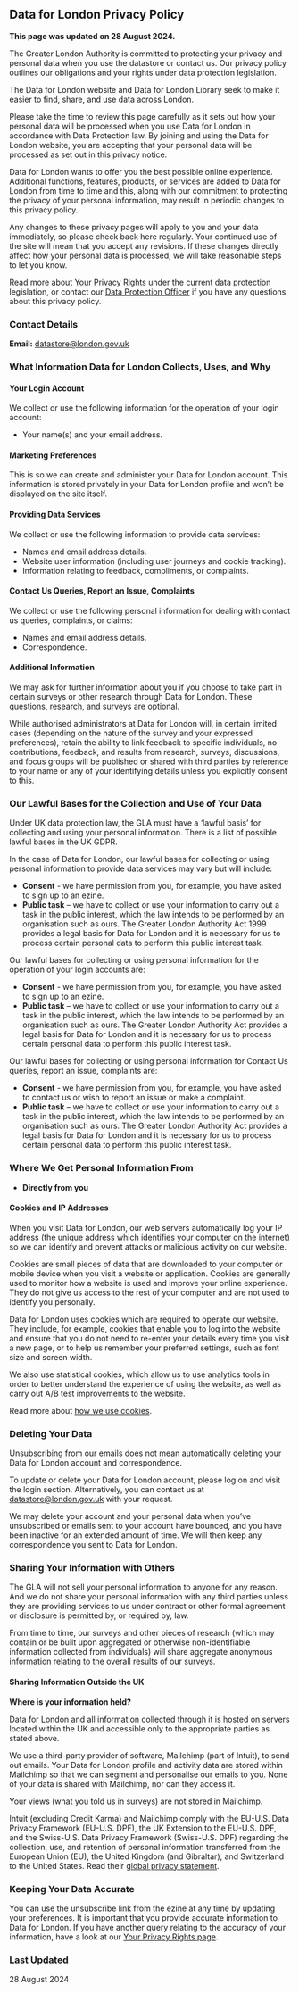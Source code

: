 ## Data for London Privacy Policy

**This page was updated on 28 August 2024.**

The Greater London Authority is committed to protecting your privacy and personal data when you use the datastore or contact us. Our privacy policy outlines our obligations and your rights under data protection legislation.

The Data for London website and Data for London Library seek to make it easier to find, share, and use data across London.

Please take the time to review this page carefully as it sets out how your personal data will be processed when you use Data for London in accordance with Data Protection law. By joining and using the Data for London website, you are accepting that your personal data will be processed as set out in this privacy notice.

Data for London wants to offer you the best possible online experience. Additional functions, features, products, or services are added to Data for London from time to time and this, along with our commitment to protecting the privacy of your personal information, may result in periodic changes to this privacy policy.

Any changes to these privacy pages will apply to you and your data immediately, so please check back here regularly. Your continued use of the site will mean that you accept any revisions. If these changes directly affect how your personal data is processed, we will take reasonable steps to let you know.

Read more about [Your Privacy Rights](https://www.london.gov.uk/who-we-are/governance-and-spending/privacy-policies/your-privacy-rights) under the current data protection legislation, or contact our [Data Protection Officer](https://www.london.gov.uk/who-we-are/governance-and-spending/privacy-policies/your-privacy-rights) if you have any questions about this privacy policy.

### Contact Details

**Email:** [datastore@london.gov.uk](mailto:datastore@london.gov.uk)

### What Information Data for London Collects, Uses, and Why

#### Your Login Account

We collect or use the following information for the operation of your login account:

- Your name(s) and your email address.

#### Marketing Preferences

This is so we can create and administer your Data for London account. This information is stored privately in your Data for London profile and won’t be displayed on the site itself.

#### Providing Data Services

We collect or use the following information to provide data services:

- Names and email address details.
- Website user information (including user journeys and cookie tracking).
- Information relating to feedback, compliments, or complaints.

#### Contact Us Queries, Report an Issue, Complaints

We collect or use the following personal information for dealing with contact us queries, complaints, or claims:

- Names and email address details.
- Correspondence.

#### Additional Information

We may ask for further information about you if you choose to take part in certain surveys or other research through Data for London. These questions, research, and surveys are optional.

While authorised administrators at Data for London will, in certain limited cases (depending on the nature of the survey and your expressed preferences), retain the ability to link feedback to specific individuals, no contributions, feedback, and results from research, surveys, discussions, and focus groups will be published or shared with third parties by reference to your name or any of your identifying details unless you explicitly consent to this.

### Our Lawful Bases for the Collection and Use of Your Data

Under UK data protection law, the GLA must have a ‘lawful basis’ for collecting and using your personal information. There is a list of possible lawful bases in the UK GDPR.

In the case of Data for London, our lawful bases for collecting or using personal information to provide data services may vary but will include:

- **Consent** - we have permission from you, for example, you have asked to sign up to an ezine.
- **Public task** – we have to collect or use your information to carry out a task in the public interest, which the law intends to be performed by an organisation such as ours. The Greater London Authority Act 1999 provides a legal basis for Data for London and it is necessary for us to process certain personal data to perform this public interest task.

Our lawful bases for collecting or using personal information for the operation of your login accounts are:

- **Consent** - we have permission from you, for example, you have asked to sign up to an ezine.
- **Public task** – we have to collect or use your information to carry out a task in the public interest, which the law intends to be performed by an organisation such as ours. The Greater London Authority Act provides a legal basis for Data for London and it is necessary for us to process certain personal data to perform this public interest task.

Our lawful bases for collecting or using personal information for Contact Us queries, report an issue, complaints are:

- **Consent** - we have permission from you, for example, you have asked to contact us or wish to report an issue or make a complaint.
- **Public task** – we have to collect or use your information to carry out a task in the public interest, which the law intends to be performed by an organisation such as ours. The Greater London Authority Act provides a legal basis for Data for London and it is necessary for us to process certain personal data to perform this public interest task.

### Where We Get Personal Information From

- **Directly from you**

#### Cookies and IP Addresses

When you visit Data for London, our web servers automatically log your IP address (the unique address which identifies your computer on the internet) so we can identify and prevent attacks or malicious activity on our website.

Cookies are small pieces of data that are downloaded to your computer or mobile device when you visit a website or application. Cookies are generally used to monitor how a website is used and improve your online experience. They do not give us access to the rest of your computer and are not used to identify you personally.

Data for London uses cookies which are required to operate our website. They include, for example, cookies that enable you to log into the website and ensure that you do not need to re-enter your details every time you visit a new page, or to help us remember your preferred settings, such as font size and screen width.

We also use statistical cookies, which allow us to use analytics tools in order to better understand the experience of using the website, as well as carry out A/B test improvements to the website.

Read more about [how we use cookies](https://www.london.gov.uk/who-we-are/governance-and-spending/privacy-policies/gla-privacy-policy#stub-156118).

### Deleting Your Data

Unsubscribing from our emails does not mean automatically deleting your Data for London account and correspondence.

To update or delete your Data for London account, please log on and visit the login section. Alternatively, you can contact us at [datastore@london.gov.uk](mailto:datastore@london.gov.uk) with your request.

We may delete your account and your personal data when you’ve unsubscribed or emails sent to your account have bounced, and you have been inactive for an extended amount of time. We will then keep any correspondence you sent to Data for London.

### Sharing Your Information with Others

The GLA will not sell your personal information to anyone for any reason. And we do not share your personal information with any third parties unless they are providing services to us under contract or other formal agreement or disclosure is permitted by, or required by, law.

From time to time, our surveys and other pieces of research (which may contain or be built upon aggregated or otherwise non-identifiable information collected from individuals) will share aggregate anonymous information relating to the overall results of our surveys.

#### Sharing Information Outside the UK

**Where is your information held?**

Data for London and all information collected through it is hosted on servers located within the UK and accessible only to the appropriate parties as stated above.

We use a third-party provider of software, Mailchimp (part of Intuit), to send out emails. Your Data for London profile and activity data are stored within Mailchimp so that we can segment and personalise our emails to you. None of your data is shared with Mailchimp, nor can they access it.

Your views (what you told us in surveys) are not stored in Mailchimp.

Intuit (excluding Credit Karma) and Mailchimp comply with the EU-U.S. Data Privacy Framework (EU-U.S. DPF), the UK Extension to the EU-U.S. DPF, and the Swiss-U.S. Data Privacy Framework (Swiss-U.S. DPF) regarding the collection, use, and retention of personal information transferred from the European Union (EU), the United Kingdom (and Gibraltar), and Switzerland to the United States. Read their [global privacy statement](https://www.intuit.com/privacy/statement/).

### Keeping Your Data Accurate

You can use the unsubscribe link from the ezine at any time by updating your preferences. It is important that you provide accurate information to Data for London. If you have another query relating to the accuracy of your information, have a look at our [Your Privacy Rights page](https://www.london.gov.uk/who-we-are/governance-and-spending/privacy-policies/your-privacy-rights).

### Last Updated

28 August 2024
